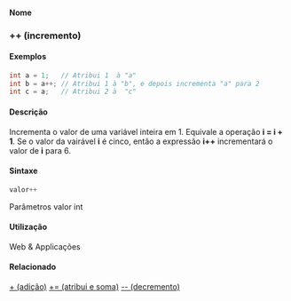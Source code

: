 
#### Nome
### ++ (incremento)

#### Exemplos

```pde
int a = 1;   // Atribui 1  à "a"
int b = a++; // Atribui 1 à "b", e depois incrementa "a" para 2 
int c = a;   // Atribui 2 à  "c"

```



#### Descrição
Incrementa o valor de uma variável inteira em 1. Equivale a operação **i = i + 1**. Se o valor da vairável **i** é cinco, então a expressão **i++** incrementará o valor de **i** para 6.

#### Sintaxe
```pde
valor++

```
Parâmetros
valor
int



#### Utilização

	
Web & Applicações

#### Relacionado
[+ (adição)](addition
)
[+= (atribui e soma)](addassign
)
[-- (decremento)](decrement
)

